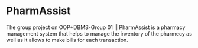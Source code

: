 # PharmAssist
The group project on OOP+DBMS-Group 01 || 
PharmAssist is a pharmacy management system that helps to manage the inventory of the pharmecy as well as it allows to make bills for each transaction.
